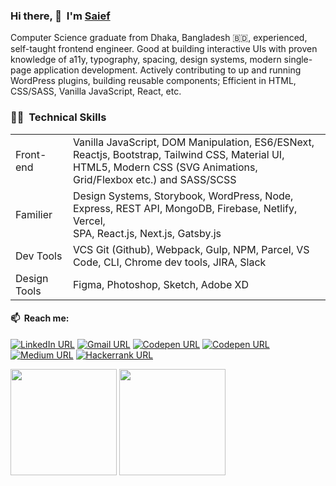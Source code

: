 <!-- ![visitors](https://visitor-badge.glitch.me/badge?page_id=iamsief.iamsaief) -->

### Hi there, 👋&nbsp; I'm [Saief](https://github.com/iamsaief/) <br>

Computer Science graduate from Dhaka, Bangladesh 🇧🇩, experienced, self-taught frontend engineer. Good at building interactive UIs with proven knowledge of a11y, typography, spacing, design systems, modern single-page application development.
Actively contributing to up and running WordPress plugins, building reusable components; Efficient in HTML, CSS/SASS, Vanilla JavaScript, React, etc.


<!-- ### Work Experience

**JoomShaper, Dhaka, Bangladesh** - Frontend Developer <br>
`JUN 2019 - Present`
<br>

**Frelance** - Frontend Developer <br>
`FEB 2018 - MAY 2019`
<br>

**Hello Academy, Dhaka, Bangladesh** - Frontend Developer <br>
`FEB 2017 - DEC 2018`
<br>

### Certifications

**JavaScript Algorithms and Data Structures**<br>
By `FreeCodeCamp` - 
[See credential](https://www.freecodecamp.org/certification/saiefalemon/javascript-algorithms-and-data-structures)
<br> -->


### 🧑‍💻&nbsp; Technical Skills
<table>
    <tr>
        <td>Front-end</td>
        <td>Vanilla JavaScript, DOM Manipulation, ES6/ESNext, Reactjs, Bootstrap, Tailwind CSS, Material UI, <br> HTML5, Modern CSS (SVG Animations, Grid/Flexbox etc.) and SASS/SCSS</td>
    </tr>
    <tr>
        <td>Familier</td>
        <td>Design Systems, Storybook, WordPress, Node, Express, REST API, MongoDB, Firebase, Netlify, Vercel, <br> SPA, React.js, Next.js, Gatsby.js</td>
    </tr>
    <tr>
        <td>Dev Tools</td>
        <td>VCS Git (Github), Webpack, Gulp, NPM, Parcel, VS Code, CLI, Chrome dev tools, JIRA, Slack</td>
    </tr>
    <tr>
        <td>Design Tools</td>
        <td>Figma, Photoshop, Sketch, Adobe XD</td>
    </tr>
</table>

#### 📫&nbsp; Reach me:

[![LinkedIn URL](https://img.shields.io/badge/social--badge?style=social&label=LinkedIn&logo=linkedin)](https://www.linkedin.com/in/saiefalemon)
[![Gmail URL](https://img.shields.io/badge/social--badge?style=social&label=email&logo=gmail)](mailto:saiefalemon@gmail.com)
[![Codepen URL](https://img.shields.io/badge/social--badge?style=social&label=Codesandbox&logo=codesandbox)](https://codesandbox.io/u/iamsaief) 
[![Codepen URL](https://img.shields.io/badge/social--badge?style=social&label=Codepen&logo=codepen)](https://www.codepen.io/iamsaief)
[![Medium URL](https://img.shields.io/badge/social--badge?style=social&label=medium&logo=medium)](https://medium.com/@saiefalemon)
[![Hackerrank URL](https://img.shields.io/badge/social--badge?style=social&label=HackerRank&logo=hackerrank)](https://www.hackerrank.com/saiefalemon)

<div>
<img height="170em" src="https://github-readme-stats.vercel.app/api/top-langs/?username=iamsaief&exclude_repo=KNN-Image-Classification&show_icons=true&hide_border=true&layout=compact&langs_count=8&theme=tokyonight"/>
<img height="170em" src="https://github-readme-stats.vercel.app/api?username=iamsaief&show_icons=true&hide_border=true&&count_private=true&include_all_commits=true&theme=tokyonight" />
</div>

<!--
**iamsaief/iamsaief** is a ✨ _special_ ✨ repository because its `README.md` (this file) appears on your GitHub profile.

Here are some ideas to get you started:

- 🔭 I’m currently working on ...
- 🌱 I’m currently learning ...
- 👯 I’m looking to collaborate on ...
- 🤔 I’m looking for help with ...
- 💬 Ask me about ...
- 📫 How to reach me: ...
- 😄 Pronouns: ...
- ⚡ Fun fact: ...
-->
